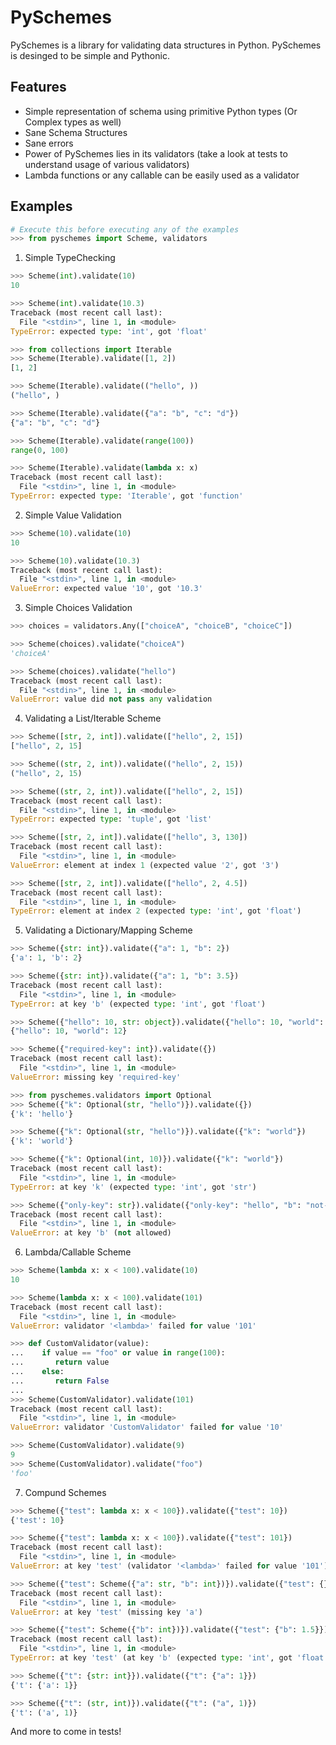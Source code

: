 # PySchemes
PySchemes is a library for validating data structures in Python. PySchemes is desinged to be simple and Pythonic.

## Features
* Simple representation of schema using primitive Python types (Or Complex types as well)
* Sane Schema Structures
* Sane errors
* Power of PySchemes lies in its validators (take a look at tests to understand usage of various validators)
* Lambda functions or any callable can be easily used as a validator

## Examples

```python
# Execute this before executing any of the examples
>>> from pyschemes import Scheme, validators
```

1. Simple TypeChecking
```python
>>> Scheme(int).validate(10)
10

>>> Scheme(int).validate(10.3)
Traceback (most recent call last):
  File "<stdin>", line 1, in <module>
TypeError: expected type: 'int', got 'float'

>>> from collections import Iterable
>>> Scheme(Iterable).validate([1, 2])
[1, 2]

>>> Scheme(Iterable).validate(("hello", ))
("hello", )

>>> Scheme(Iterable).validate({"a": "b", "c": "d"})
{"a": "b", "c": "d"}

>>> Scheme(Iterable).validate(range(100))
range(0, 100)

>>> Scheme(Iterable).validate(lambda x: x)
Traceback (most recent call last):
  File "<stdin>", line 1, in <module>
TypeError: expected type: 'Iterable', got 'function'
```

2. Simple Value Validation
```python
>>> Scheme(10).validate(10)
10

>>> Scheme(10).validate(10.3)
Traceback (most recent call last):
  File "<stdin>", line 1, in <module>
ValueError: expected value '10', got '10.3'
```

3. Simple Choices Validation
```python
>>> choices = validators.Any(["choiceA", "choiceB", "choiceC"])

>>> Scheme(choices).validate("choiceA")
'choiceA'

>>> Scheme(choices).validate("hello")
Traceback (most recent call last):
  File "<stdin>", line 1, in <module>
ValueError: value did not pass any validation
```

4. Validating a List/Iterable Scheme

```python
>>> Scheme([str, 2, int]).validate(["hello", 2, 15])
["hello", 2, 15]

>>> Scheme((str, 2, int)).validate(("hello", 2, 15))
("hello", 2, 15)

>>> Scheme((str, 2, int)).validate(["hello", 2, 15])
Traceback (most recent call last):
  File "<stdin>", line 1, in <module>
TypeError: expected type: 'tuple', got 'list'

>>> Scheme([str, 2, int]).validate(["hello", 3, 130])
Traceback (most recent call last):
  File "<stdin>", line 1, in <module>
ValueError: element at index 1 (expected value '2', got '3')

>>> Scheme([str, 2, int]).validate(["hello", 2, 4.5])
Traceback (most recent call last):
  File "<stdin>", line 1, in <module>
TypeError: element at index 2 (expected type: 'int', got 'float')
```


5. Validating a Dictionary/Mapping Scheme
```python
>>> Scheme({str: int}).validate({"a": 1, "b": 2})
{'a': 1, 'b': 2}

>>> Scheme({str: int}).validate({"a": 1, "b": 3.5})
Traceback (most recent call last):
  File "<stdin>", line 1, in <module>
TypeError: at key 'b' (expected type: 'int', got 'float')

>>> Scheme({"hello": 10, str: object}).validate({"hello": 10, "world": 12})
{"hello": 10, "world": 12}

>>> Scheme({"required-key": int}).validate({})
Traceback (most recent call last):
  File "<stdin>", line 1, in <module>
ValueError: missing key 'required-key'

>>> from pyschemes.validators import Optional
>>> Scheme({"k": Optional(str, "hello")}).validate({})
{'k': 'hello'}

>>> Scheme({"k": Optional(str, "hello")}).validate({"k": "world"})
{'k': 'world'}

>>> Scheme({"k": Optional(int, 10)}).validate({"k": "world"})
Traceback (most recent call last):
  File "<stdin>", line 1, in <module>
TypeError: at key 'k' (expected type: 'int', got 'str')

>>> Scheme({"only-key": str}).validate({"only-key": "hello", "b": "not-allowed"})
Traceback (most recent call last):
  File "<stdin>", line 1, in <module>
ValueError: at key 'b' (not allowed)
```


6. Lambda/Callable Scheme
```python
>>> Scheme(lambda x: x < 100).validate(10)
10

>>> Scheme(lambda x: x < 100).validate(101)
Traceback (most recent call last):
  File "<stdin>", line 1, in <module>
ValueError: validator '<lambda>' failed for value '101'

>>> def CustomValidator(value):
...    if value == "foo" or value in range(100):
...       return value
...    else:
...       return False
...
>>> Scheme(CustomValidator).validate(101)
Traceback (most recent call last):
  File "<stdin>", line 1, in <module>
ValueError: validator 'CustomValidator' failed for value '10'

>>> Scheme(CustomValidator).validate(9)
9
>>> Scheme(CustomValidator).validate("foo")
'foo'
```


7. Compund Schemes
```python
>>> Scheme({"test": lambda x: x < 100}).validate({"test": 10})
{'test': 10}

>>> Scheme({"test": lambda x: x < 100}).validate({"test": 101})
Traceback (most recent call last):
  File "<stdin>", line 1, in <module>
ValueError: at key 'test' (validator '<lambda>' failed for value '101')

>>> Scheme({"test": Scheme({"a": str, "b": int})}).validate({"test": {}})
Traceback (most recent call last):
  File "<stdin>", line 1, in <module>
ValueError: at key 'test' (missing key 'a')

>>> Scheme({"test": Scheme({"b": int})}).validate({"test": {"b": 1.5}})
Traceback (most recent call last):
  File "<stdin>", line 1, in <module>
TypeError: at key 'test' (at key 'b' (expected type: 'int', got 'float'))

>>> Scheme({"t": {str: int}}).validate({"t": {"a": 1}})
{'t': {'a': 1}}

>>> Scheme({"t": (str, int)}).validate({"t": ("a", 1)})
{'t': ('a', 1)}
```

And more to come in tests!
